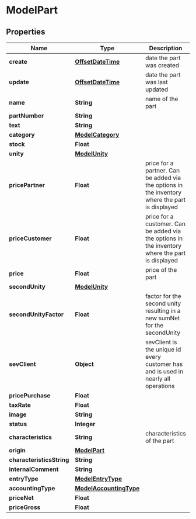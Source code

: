 # ModelPart

## Properties
Name | Type | Description | Notes
------------ | ------------- | ------------- | -------------
**create** | [**OffsetDateTime**](OffsetDateTime.md) | date the part was created |  [optional]
**update** | [**OffsetDateTime**](OffsetDateTime.md) | date the part was last updated |  [optional]
**name** | **String** | name of the part |  [optional]
**partNumber** | **String** |  |  [optional]
**text** | **String** |  |  [optional]
**category** | [**ModelCategory**](ModelCategory.md) |  |  [optional]
**stock** | **Float** |  |  [optional]
**unity** | [**ModelUnity**](ModelUnity.md) |  |  [optional]
**pricePartner** | **Float** | price for a partner. Can be added via the options in the inventory where the part is displayed |  [optional]
**priceCustomer** | **Float** | price for a customer. Can be added via the options in the inventory where the part is displayed |  [optional]
**price** | **Float** | price of the part |  [optional]
**secondUnity** | [**ModelUnity**](ModelUnity.md) |  |  [optional]
**secondUnityFactor** | **Float** | factor for the second unity resulting in a new sumNet for the secondUnity |  [optional]
**sevClient** | **Object** | sevClient is the unique id every customer has and is used in nearly all operations |  [optional]
**pricePurchase** | **Float** |  |  [optional]
**taxRate** | **Float** |  |  [optional]
**image** | **String** |  |  [optional]
**status** | **Integer** |  |  [optional]
**characteristics** | **String** | characteristics of the part |  [optional]
**origin** | [**ModelPart**](ModelPart.md) |  |  [optional]
**characteristicsString** | **String** |  |  [optional]
**internalComment** | **String** |  |  [optional]
**entryType** | [**ModelEntryType**](ModelEntryType.md) |  |  [optional]
**accountingType** | [**ModelAccountingType**](ModelAccountingType.md) |  |  [optional]
**priceNet** | **Float** |  |  [optional]
**priceGross** | **Float** |  |  [optional]
